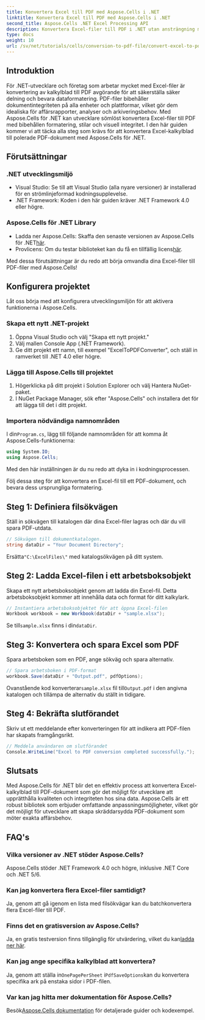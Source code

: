 ```yaml
---
title: Konvertera Excel till PDF med Aspose.Cells i .NET
linktitle: Konvertera Excel till PDF med Aspose.Cells i .NET
second_title: Aspose.Cells .NET Excel Processing API
description: Konvertera Excel-filer till PDF i .NET utan ansträngning med Aspose.Cells. Den här steg-för-steg-guiden ger .NET-utvecklare kodavsnitt, installationstips och vanliga frågor om felsökning.
type: docs
weight: 10
url: /sv/net/tutorials/cells/conversion-to-pdf-file/convert-excel-to-pdf/
---
```

## Introduktion

För .NET-utvecklare och företag som arbetar mycket med Excel-filer är konvertering av kalkylblad till PDF avgörande för att säkerställa säker delning och bevara dataformatering. PDF-filer bibehåller dokumentintegriteten på alla enheter och plattformar, vilket gör dem idealiska för affärsrapporter, analyser och arkiveringsbehov. Med Aspose.Cells för .NET kan utvecklare sömlöst konvertera Excel-filer till PDF med bibehållen formatering, stilar och visuell integritet. I den här guiden kommer vi att täcka alla steg som krävs för att konvertera Excel-kalkylblad till polerade PDF-dokument med Aspose.Cells för .NET.

## Förutsättningar

### .NET utvecklingsmiljö
- Visual Studio: Se till att Visual Studio (alla nyare versioner) är installerad för en strömlinjeformad kodningsupplevelse.
- .NET Framework: Koden i den här guiden kräver .NET Framework 4.0 eller högre.

### Aspose.Cells för .NET Library
-  Ladda ner Aspose.Cells: Skaffa den senaste versionen av Aspose.Cells för .NET[här](https://releases.aspose.com/cells/net/).
- Provlicens: Om du testar biblioteket kan du få en tillfällig licens[här](https://purchase.conholdate.com/temporary-license/).

Med dessa förutsättningar är du redo att börja omvandla dina Excel-filer till PDF-filer med Aspose.Cells!

## Konfigurera projektet

Låt oss börja med att konfigurera utvecklingsmiljön för att aktivera funktionerna i Aspose.Cells.

### Skapa ett nytt .NET-projekt
1. Öppna Visual Studio och välj "Skapa ett nytt projekt."
2. Välj mallen Console App (.NET Framework).
3. Ge ditt projekt ett namn, till exempel "ExcelToPDFConverter", och ställ in ramverket till .NET 4.0 eller högre.

### Lägga till Aspose.Cells till projektet
1. Högerklicka på ditt projekt i Solution Explorer och välj Hantera NuGet-paket.
2. I NuGet Package Manager, sök efter "Aspose.Cells" och installera det för att lägga till det i ditt projekt.

### Importera nödvändiga namnområden
 I din`Program.cs`, lägg till följande namnområden för att komma åt Aspose.Cells-funktionerna:
```csharp
using System.IO;
using Aspose.Cells;
```

Med den här inställningen är du nu redo att dyka in i kodningsprocessen.

Följ dessa steg för att konvertera en Excel-fil till ett PDF-dokument, och bevara dess ursprungliga formatering.

## Steg 1: Definiera filsökvägen
Ställ in sökvägen till katalogen där dina Excel-filer lagras och där du vill spara PDF-utdata.

```csharp
// Sökvägen till dokumentkatalogen.
string dataDir = "Your Document Directory";
```

 Ersätta`"C:\ExcelFiles\"` med katalogsökvägen på ditt system.

## Steg 2: Ladda Excel-filen i ett arbetsboksobjekt
Skapa ett nytt arbetsboksobjekt genom att ladda din Excel-fil. Detta arbetsboksobjekt kommer att innehålla data och format för ditt kalkylark.

```csharp
// Instantiera arbetsboksobjektet för att öppna Excel-filen
Workbook workbook = new Workbook(dataDir + "sample.xlsx");
```

 Se till`sample.xlsx` finns i din`dataDir`.

## Steg 3: Konvertera och spara Excel som PDF
Spara arbetsboken som en PDF, ange sökväg och spara alternativ.

```csharp
// Spara arbetsboken i PDF-format
workbook.Save(dataDir + "Output.pdf", pdfOptions);
```

 Ovanstående kod konverterar`sample.xlsx` fil till`Output.pdf` i den angivna katalogen och tillämpa de alternativ du ställt in tidigare.

## Steg 4: Bekräfta slutförandet
Skriv ut ett meddelande efter konverteringen för att indikera att PDF-filen har skapats framgångsrikt.

```csharp
// Meddela användaren om slutförandet
Console.WriteLine("Excel to PDF conversion completed successfully.");
```

## Slutsats

Med Aspose.Cells för .NET blir det en effektiv process att konvertera Excel-kalkylblad till PDF-dokument som gör det möjligt för utvecklare att upprätthålla kvaliteten och integriteten hos sina data. Aspose.Cells är ett robust bibliotek som erbjuder omfattande anpassningsmöjligheter, vilket gör det möjligt för utvecklare att skapa skräddarsydda PDF-dokument som möter exakta affärsbehov.

## FAQ's

### Vilka versioner av .NET stöder Aspose.Cells?
Aspose.Cells stöder .NET Framework 4.0 och högre, inklusive .NET Core och .NET 5/6.

### Kan jag konvertera flera Excel-filer samtidigt?
Ja, genom att gå igenom en lista med filsökvägar kan du batchkonvertera flera Excel-filer till PDF.

### Finns det en gratisversion av Aspose.Cells?
 Ja, en gratis testversion finns tillgänglig för utvärdering, vilket du kan[ladda ner här](https://releases.aspose.com/cells/net/).

### Kan jag ange specifika kalkylblad att konvertera?
 Ja, genom att ställa in`OnePagePerSheet` i`PdfSaveOptions`kan du konvertera specifika ark på enstaka sidor i PDF-filen.

### Var kan jag hitta mer dokumentation för Aspose.Cells?
 Besök[Aspose.Cells dokumentation](https://reference.aspose.com/cells/net/) för detaljerade guider och kodexempel. 